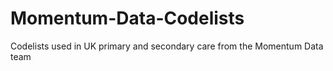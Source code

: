 # Momentum-Data-Codelists
Codelists used in UK primary and secondary care from the Momentum Data team 
